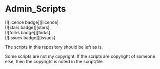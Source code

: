 # Admin_Scripts

[![licence badge]][licence]  
[![stars badge]][stars]  
[![forks badge]][forks]  
[![issues badge]][issues]  

The scripts in this repository should be left as is.

Some scripts are not my copyright. If the scripts are copyright of someone else, then the copyright is noted in the script/file.

